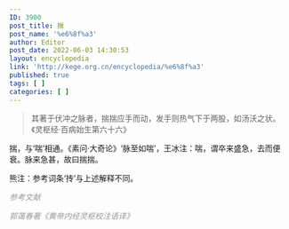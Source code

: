 ```yaml
---
ID: 3900
post_title: 揣
post_name: '%e6%8f%a3'
author: Editor
post_date: 2022-06-03 14:30:53
layout: encyclopedia
link: 'http://kege.org.cn/encyclopedia/%e6%8f%a3'
published: true
tags: [ ]
categories: [ ]
---
```

<blockquote>其著于伏冲之脉者，揣揣应手而动，发手则热气下于两股，如汤沃之状。《灵枢经·百病始生第六十六》</blockquote>
揣，与‘喘’相通。《素问·大奇论》‘脉至如喘’，王冰注：喘，谓卒来盛急，去而便衰。脉来急甚，故曰揣揣。

熊注：参考词条‘抟’与上述解释不同。

<span style="color: #999999;"><em>参考文献</em></span>

<span style="color: #999999;"><em>郭蔼春著《黄帝内经灵枢校注语译》</em></span>